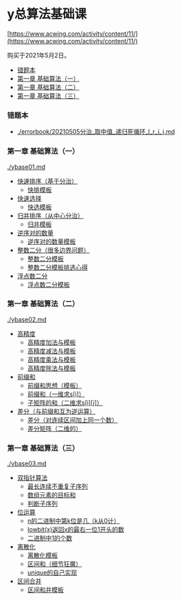# y总算法基础课
[https://www.acwing.com/activity/content/11/](https://www.acwing.com/activity/content/11/)

购买于2021年5月2日。

<!-- @import "[TOC]" {cmd="toc" depthFrom=3 depthTo=6 orderedList=false} -->

<!-- code_chunk_output -->

- [错题本](#错题本)
- [第一章 基础算法（一）](#第一章-基础算法一)
- [第一章 基础算法（二）](#第一章-基础算法二)
- [第一章 基础算法（三）](#第一章-基础算法三)

<!-- /code_chunk_output -->
### 错题本
- [./errorbook/20210505分治_取中值_递归死循环_l_r_i_j.md](./errorbook/20210505分治_取中值_递归死循环_l_r_i_j.md)

### 第一章 基础算法（一）
[./ybase01.md](./ybase01.md)

- [快速排序（基于分治）](./ybase01.md/#快速排序基于分治)
  - [快排模板](./ybase01.md/#快排模板)
- [快速选择](./ybase01.md/#快速选择)
  - [快选模板](./ybase01.md/#快选模板)
- [归并排序（从中心分治）](./ybase01.md/#归并排序从中心分治)
  - [归并模板](./ybase01.md/#归并模板)
- [逆序对的数量](./ybase01.md/#逆序对的数量)
  - [逆序对的数量模板](./ybase01.md/#逆序对的数量模板)
- [整数二分（很多边界问题）](./ybase01.md/#整数二分很多边界问题)
  - [整数二分模板](./ybase01.md/#整数二分模板)
  - [整数二分模板挑选心得](./ybase01.md/#整数二分模板挑选心得)
- [浮点数二分](./ybase01.md/#浮点数二分)
  - [浮点数二分模板](./ybase01.md/#浮点数二分模板)

### 第一章 基础算法（二）
[./ybase02.md](./ybase02.md)

- [高精度](./ybase02.md#高精度)
  - [高精度加法与模板](./ybase02.md#高精度加法与模板)
  - [高精度减法与模板](./ybase02.md#高精度减法与模板)
  - [高精度乘法与模板](./ybase02.md#高精度乘法与模板)
  - [高精度除法与模板](./ybase02.md#高精度除法与模板)
- [前缀和](./ybase02.md#前缀和)
  - [前缀和思想（模板）](./ybase02.md#前缀和思想模板)
  - [前缀和（一维求s[i]）](./ybase02.md#前缀和一维求si)
  - [子矩阵的和（二维求s[i][j]）](./ybase02.md#子矩阵的和二维求sij)
- [差分（与前缀和互为逆运算）](./ybase02.md#差分与前缀和互为逆运算)
  - [差分（对连续区间加上同一个数）](./ybase02.md#差分对连续区间加上同一个数)
  - [差分矩阵（二维的）](./ybase02.md#差分矩阵二维的)

### 第一章 基础算法（三）
[./ybase03.md](./ybase03.md)

- [双指针算法](./ybase03.md#双指针算法)
  - [最长连续不重复子序列](./ybase03.md#最长连续不重复子序列)
  - [数组元素的目标和](./ybase03.md#数组元素的目标和)
  - [判断子序列](./ybase03.md#判断子序列)
- [位运算](./ybase03.md#位运算)
  - [n的二进制中第k位是几（k从0计）](./ybase03.md#n的二进制中第k位是几k从0计)
  - [lowbit(x)返回x的最右一位1开头的数](./ybase03.md#lowbitx返回x的最右一位1开头的数)
  - [二进制中1的个数](./ybase03.md#二进制中1的个数)
- [离散化](./ybase03.md#离散化)
  - [离散化模板](./ybase03.md#离散化模板)
  - [区间和（细节狂魔）](./ybase03.md#区间和细节狂魔)
  - [unique的自己实现](./ybase03.md#unique的自己实现)
- [区间合并](./ybase03.md#区间合并)
  - [区间和并模板](./ybase03.md#区间和并模板)
